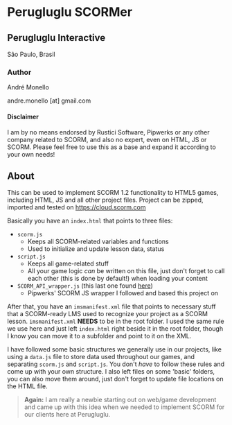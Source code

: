 # Perugluglu SCORMer

## Perugluglu Interactive
São Paulo, Brasil

### Author
André Monello

andre.monello [at] gmail.com


#### Disclaimer
I am by no means endorsed by Rustici Software, Pipwerks or any other company related to SCORM, and also no expert, even on HTML, JS or SCORM. Please feel free to use this as a base and expand it according to your own needs!

## About
This can be used to implement SCORM 1.2 functionality to HTML5 games, including HTML, JS and all other project files. Project can be zipped, imported and tested on https://cloud.scorm.com

Basically you have an `index.html` that points to three files:
 - `scorm.js`
	 - Keeps all SCORM-related variables and functions
	 - Used to initialize and update lesson data, status
 -  `script.js`
	 - Keeps all game-related stuff
	 - All your game logic *can* be written on this file, just don't forget to call each other (this is done by default!) when loading your content 
 -   `SCORM_API_wrapper.js` (this last one found [here](https://github.com/pipwerks/scorm-api-wrapper))
	 - Pipwerks' SCORM JS wrapper I followed and based this project on

After that, you have an `imsmanifest.xml` file that points to necessary stuff that a SCORM-ready LMS used to recognize your project as a SCORM lesson.  `imsmanifest.xml` **NEEDS** to be in the root folder. I used the same rule we use here and just left `index.html` right beside it in the root folder, though I know you can move it to a subfolder and point to it on the XML.
 
I have followed some basic structures we generally use in our projects, like using a `data.js` file to store data used throughout our games, and separating `scorm.js` and `script.js`. You don't *have* to follow these rules and come up with your own structure. I also left files on some 'basic' folders, you can also move them around, just don't forget to update file locations on the HTML file.

> **Again:** I am really a newbie starting out on web/game development and came up with this idea when we needed to implement SCORM for our  clients here at Perugluglu.
